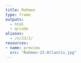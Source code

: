 ```yaml
---
title: Rahmen
type: frame
outputs:
  - html
  - qrcode
aliases:
  - /n/23/2/
resources:
- name: preview
  src: "Rahmen-23-Atlantis.jpg"
---
```

